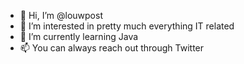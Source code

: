 - 👋 Hi, I’m @louwpost
- 👀 I’m interested in pretty much everything IT related
- 🌱 I’m currently learning Java
- 📫 You can always reach out through Twitter

<!---
louwpost/louwpost is a ✨ special ✨ repository because its `README.md` (this file) appears on your GitHub profile.
You can click the Preview link to take a look at your changes.
--->
